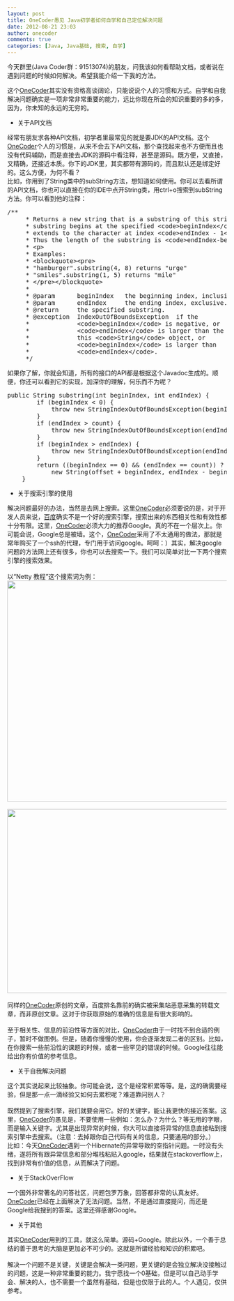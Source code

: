 ```yaml
---
layout: post
title: OneCoder愚见 Java初学者如何自学和自己定位解决问题
date: 2012-08-21 23:03
author: onecoder
comments: true
categories: [Java, Java基础, 搜索, 自学]
---
```

<p>
	今天群里(Java Coder群：91513074)的朋友，问我该如何看帮助文档，或者说在遇到问题的时候如何解决。希望我能介绍一下我的方法。</p>
<div>
	这个<a href="http://www.coderli.com">OneCoder</a>其实没有资格高谈阔论，只能说说个人的习惯和方式。自学和自我解决问题确实是一项非常非常重要的能力，远比你现在所会的知识重要的多的多，因为，你未知的永远的无穷的。</div>
<div>
	<ul>
		<li>
			关于API文档</li>
	</ul>
	<div>
		经常有朋友求各种API文档，初学者里最常见的就是要JDK的API文档。这个<a href="http://www.coderli.com">OneCoder</a>个人的习惯是，从来不会去下API文档，那个查找起来也不方便而且也没有代码辅助，而是直接去JDK的源码中看注释，甚至是源码。既方便，又直接，又精确，还接近本质。你下的JDK里，其实都带有源码的，而且默认还是绑定好的。这么方便，为何不看？</div>
</div>
<div>
	比如，你用到了String类中的subString方法，想知道如何使用。你可以去看所谓的API文档，你也可以直接在你的IDE中点开String类，用ctrl+o搜索到subString方法。你可以看到他的注释：</div>
<div>
	<pre class="brush:java;first-line:1;pad-line-numbers:true;highlight:null;collapse:false;">
/**
     * Returns a new string that is a substring of this string. The
     * substring begins at the specified &lt;code&gt;beginIndex&lt;/code&gt; and
     * extends to the character at index &lt;code&gt;endIndex - 1&lt;/code&gt;.
     * Thus the length of the substring is &lt;code&gt;endIndex-beginIndex&lt;/code&gt;.
     * &lt;p&gt;
     * Examples:
     * &lt;blockquote&gt;&lt;pre&gt;
     * &quot;hamburger&quot;.substring(4, 8) returns &quot;urge&quot;
     * &quot;smiles&quot;.substring(1, 5) returns &quot;mile&quot;
     * &lt;/pre&gt;&lt;/blockquote&gt;
     *
     * @param      beginIndex   the beginning index, inclusive.
     * @param      endIndex     the ending index, exclusive.
     * @return     the specified substring.
     * @exception  IndexOutOfBoundsException  if the
     *             &lt;code&gt;beginIndex&lt;/code&gt; is negative, or
     *             &lt;code&gt;endIndex&lt;/code&gt; is larger than the length of
     *             this &lt;code&gt;String&lt;/code&gt; object, or
     *             &lt;code&gt;beginIndex&lt;/code&gt; is larger than
     *             &lt;code&gt;endIndex&lt;/code&gt;.
     */
</pre>
</div>
<p>
	如果你了解，你就会知道，所有的接口的API都是根据这个Javadoc生成的。顺便，你还可以看到它的实现，加深你的理解，何乐而不为呢？</p>
<pre class="brush:java;first-line:1;pad-line-numbers:true;highlight:null;collapse:false;">
public String substring(int beginIndex, int endIndex) {
        if (beginIndex &lt; 0) {
            throw new StringIndexOutOfBoundsException(beginIndex);
        }
        if (endIndex &gt; count) {
            throw new StringIndexOutOfBoundsException(endIndex);
        }
        if (beginIndex &gt; endIndex) {
            throw new StringIndexOutOfBoundsException(endIndex - beginIndex);
        }
        return ((beginIndex == 0) &amp;&amp; (endIndex == count)) ? this :
            new String(offset + beginIndex, endIndex - beginIndex, value);
    }</pre>
<div>
	<ul>
		<li>
			关于搜索引擎的使用</li>
	</ul>
</div>
<div>
	解决问题最好的办法，当然是去网上搜索。这里<a href="http://www.coderli.com">OneCoder</a>必须要说的是，对于开发人员来说，<a href="http://www.baidu.com/">百度</a>确实不是一个好的搜索引擎，搜索出来的东西相关性和有效性都十分有限。这里，<a href="http://www.coderli.com">OneCoder</a>必须大力的推荐Google。真的不在一个层次上。你可能会说，Google总是被墙。这个，<a href="http://www.coderli.com">OneCoder</a>采用了不太通用的做法，那就是常年购买了一个ssh的代理，专门用于访问google。呵呵：）其实，解决google问题的方法网上还有很多，你也可以去搜索一下。我们可以简单对比一下两个搜索引擎的搜索效果。</div>
<div>
	&nbsp;</div>
<div>
	以&ldquo;Netty 教程&rdquo;这个搜索词为例：</div>
<div style="text-align: center; ">
	<img alt="" src="http://onecoder.qiniudn.com/8wuliao/CcW1CkNN/hcrs8.jpg" style="height: 507px; width: 600px; " /></div>
<div style="text-align: center; ">
	&nbsp;</div>
<div style="text-align: center; ">
	<img alt="" src="http://onecoder.qiniudn.com/8wuliao/CcW1BPpA/pqpG6.jpg" style="height: 422px; width: 600px; " /></div>
<div style="text-align: center; ">
	&nbsp;</div>
<div>
	<div>
		同样的<a href="http://www.coderli.com">OneCoder</a>原创的文章，百度排名靠前的确实被采集站恶意采集的转载文章，而非原创文章。这对于你获取原始的准确的信息是有很大影响的。</div>
	<div>
		&nbsp;</div>
	<div>
		至于相关性、信息的前沿性等方面的对比，<a href="http://www.coderli.com">OneCoder</a>由于一时找不到合适的例子，暂时不做图例。但是，随着你慢慢的使用，你会逐渐发现二者的区别。比如，在你搜索一些前沿性的课题的时候，或者一些罕见的错误的时候。Google往往能给出你有价值的参考信息。</div>
	<div>
		<ul>
			<li>
				关于自我解决问题</li>
		</ul>
	</div>
	<div>
		这个其实说起来比较抽象。你可能会说，这个是经常积累等等。是，这的确需要经验，但是那一点一滴经验又如何去累积呢？难道靠问别人？</div>
	<div>
		&nbsp;</div>
	<div>
		既然提到了搜索引擎，我们就要会用它。好的关键字，能让我更快的接近答案。这里，<a href="http://www.coderli.com">OneCoder</a>的愚见是，不要使用一些例如：怎么办？为什么？等无用的字眼，而是输入关键字。尤其是出现异常的时候，你大可以直接将异常的信息直接粘到搜索引擎中去搜索。（注意：去掉跟你自己代码有关的信息，只要通用的部分。）</div>
	<div>
		比如：今天<a href="http://www.coderli.com">OneCoder</a>遇到一个Hibernate的异常导致的空指针问题。一时没有头绪，遂将所有跟异常信息和部分堆栈粘贴入google，结果就在stackoverflow上，找到非常有价值的信息，从而解决了问题。</div>
	<div>
		<ul>
			<li>
				关于StackOverFlow</li>
		</ul>
		<div>
			一个国外非常著名的问答社区，问题包罗万象，回答都非常的认真友好。<a href="http://www.coderli.com">OneCoder</a>已经在上面解决了无法问题。当然，不是通过直接提问，而还是Google给我搜到的答案。这里还得感谢Google。</div>
	</div>
	<div>
		<ul>
			<li>
				关于其他</li>
		</ul>
		<div>
			其实<a href="http://www.coderli.com">OneCoder</a>用到的工具，就这么简单。源码+Google。除此以外，一个善于总结的善于思考的大脑是更加必不可少的。这就是所谓经验和知识的积累吧。</div>
	</div>
	<div>
		&nbsp;</div>
	<div>
		解决一个问题不是关键，关键是会解决一类问题，更关键的是会独立解决没接触过的问题，这是一种非常重要的能力。我宁愿找一个0基础，但是可以自己动手学会、解决的人，也不需要一个虽然有基础，但是也仅限于此的人。个人遇见，仅供参考。</div>
</div>
<p>
	&nbsp;</p>

